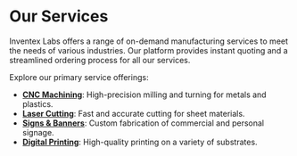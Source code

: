 # Our Services

Inventex Labs offers a range of on-demand manufacturing services to meet the needs of various industries. Our platform provides instant quoting and a streamlined ordering process for all our services.

Explore our primary service offerings:

*   **[CNC Machining](cnc-machining.md)**: High-precision milling and turning for metals and plastics.
*   **[Laser Cutting](laser-cutting.md)**: Fast and accurate cutting for sheet materials.
*   **[Signs & Banners](signs-banners.md)**: Custom fabrication of commercial and personal signage.
*   **[Digital Printing](digital-printing.md)**: High-quality printing on a variety of substrates.
